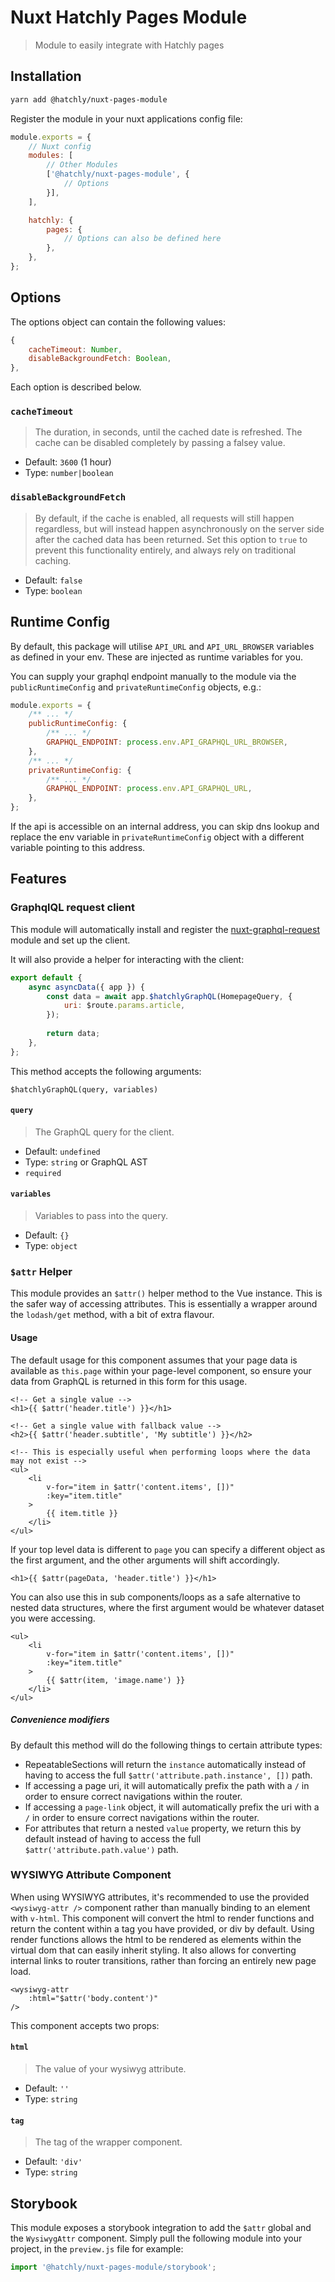# Nuxt Hatchly Pages Module

> Module to easily integrate with Hatchly pages

## Installation

```bash
yarn add @hatchly/nuxt-pages-module
```

Register the module in your nuxt applications config file:

```js
module.exports = {
    // Nuxt config
    modules: [
        // Other Modules
        ['@hatchly/nuxt-pages-module', {
            // Options
        }],
    ],

    hatchly: {
        pages: {
            // Options can also be defined here
        },
    },
};
```

## Options

The options object can contain the following values:

```js
{
    cacheTimeout: Number,
    disableBackgroundFetch: Boolean,
},
```

Each option is described below.

### `cacheTimeout`

> The duration, in seconds, until the cached date is refreshed. The cache can be disabled completely by passing a falsey value.

- Default: `3600` (1 hour)
- Type: `number|boolean`

### `disableBackgroundFetch`

> By default, if the cache is enabled, all requests will still happen regardless, but will instead happen asynchronously on the server side after the cached data has been returned. Set this option to `true` to prevent this functionality entirely, and always rely on traditional caching.

- Default: `false`
- Type: `boolean`

## Runtime Config

By default, this package will utilise `API_URL` and `API_URL_BROWSER` variables as defined in your env. These are injected as runtime variables for you.

You can supply your graphql endpoint manually to the module via the `publicRuntimeConfig` and `privateRuntimeConfig` objects, e.g.:

```js
module.exports = {
    /** ... */
    publicRuntimeConfig: {
        /** ... */
        GRAPHQL_ENDPOINT: process.env.API_GRAPHQL_URL_BROWSER,
    },
    /** ... */
    privateRuntimeConfig: {
        /** ... */
        GRAPHQL_ENDPOINT: process.env.API_GRAPHQL_URL,
    },
};
```

If the api is accessible on an internal address, you can skip dns lookup and replace the env variable in `privateRuntimeConfig` object with a different variable pointing to this address. 

## Features

### GraphqlQL request client

This module will automatically install and register the [nuxt-graphql-request](https://www.npmjs.com/package/nuxt-graphql-request) module and set up the client.

It will also provide a helper for interacting with the client:

```js
export default {
    async asyncData({ app }) {
        const data = await app.$hatchlyGraphQL(HomepageQuery, {
            uri: $route.params.article,
        });
    
        return data;
    },
};
```

This method accepts the following arguments:

`$hatchlyGraphQL(query, variables)`

#### `query`

> The GraphQL query for the client.

- Default: `undefined`
- Type: `string` or GraphQL AST
- `required`

#### `variables`

> Variables to pass into the query.

- Default: `{}`
- Type: `object`

### `$attr` Helper

This module provides an `$attr()` helper method to the Vue instance. This is the safer way of accessing attributes. This is essentially a wrapper around the `lodash/get` method, with a bit of extra flavour.

#### Usage

The default usage for this component assumes that your page data is available as `this.page` within your page-level component, so ensure your data from GraphQL is returned in this form for this usage.

```vue
<!-- Get a single value -->
<h1>{{ $attr('header.title') }}</h1>

<!-- Get a single value with fallback value -->
<h2>{{ $attr('header.subtitle', 'My subtitle') }}</h2>

<!-- This is especially useful when performing loops where the data may not exist -->
<ul>
    <li 
        v-for="item in $attr('content.items', [])" 
        :key="item.title"
    >
        {{ item.title }}
    </li>
</ul>
```

If your top level data is different to `page` you can specify a different object as the first argument, and the other arguments will shift accordingly.

```vue
<h1>{{ $attr(pageData, 'header.title') }}</h1>
```

You can also use this in sub components/loops as a safe alternative to nested data structures, where the first argument would be whatever dataset you were accessing.

```vue
<ul>
    <li 
        v-for="item in $attr('content.items', [])" 
        :key="item.title"
    >
        {{ $attr(item, 'image.name') }}
    </li>
</ul>
```

##### Convenience modifiers

By default this method will do the following things to certain attribute types:

- RepeatableSections will return the `instance` automatically instead of having to access the full `$attr('attribute.path.instance', [])` path.
- If accessing a page uri, it will automatically prefix the path with a `/` in order to ensure correct navigations within the router.
- If accessing a `page-link` object, it will automatically prefix the uri with a `/` in order to ensure correct navigations within the router.
- For attributes that return a nested `value` property, we return this by default instead of having to access the full `$attr('attribute.path.value')` path.

### WYSIWYG Attribute Component

When using WYSIWYG attributes, it's recommended to use the provided `<wysiwyg-attr />` component rather than manually binding to an element with `v-html`. This component will convert the html to render functions and return the content within a tag you have provided, or div by default. Using render functions allows the html to be rendered as elements within the virtual dom that can easily inherit styling. It also allows for converting internal links to router transitions, rather than forcing an entirely new page load.

```vue
<wysiwyg-attr
    :html="$attr('body.content')"
/>
```

This component accepts two props:

#### `html`

> The value of your wysiwyg attribute.

- Default: `''`
- Type: `string`

#### `tag`

> The tag of the wrapper component.

- Default: `'div'`
- Type: `string`

## Storybook

This module exposes a storybook integration to add the `$attr` global and the `WysiwygAttr` component. Simply pull the following module into your project, in the `preview.js` file for example:

```js
import '@hatchly/nuxt-pages-module/storybook';
``` 
